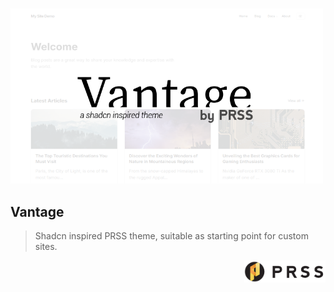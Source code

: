 <p>
  <img src="public/thumbnail.png" width="500" />
  <h2>Vantage</h2>
  <blockquote>Shadcn inspired PRSS theme, suitable as starting point for custom sites.</blockquote>
</p>

<div align="right">
  <p><a href="https://prss.io"><img src="./public/prss.png" width="130" /></a></p>
</div>

